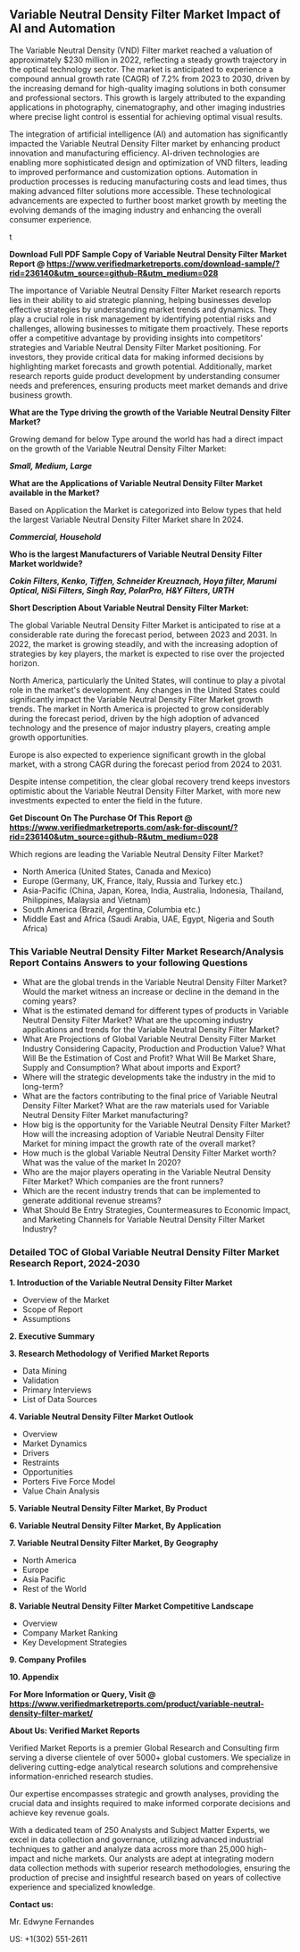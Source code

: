 <h2>Variable Neutral Density Filter Market Impact of AI and Automation</h2><p>The Variable Neutral Density (VND) Filter market reached a valuation of approximately $230 million in 2022, reflecting a steady growth trajectory in the optical technology sector. The market is anticipated to experience a compound annual growth rate (CAGR) of 7.2% from 2023 to 2030, driven by the increasing demand for high-quality imaging solutions in both consumer and professional sectors. This growth is largely attributed to the expanding applications in photography, cinematography, and other imaging industries where precise light control is essential for achieving optimal visual results.</p><p>The integration of artificial intelligence (AI) and automation has significantly impacted the Variable Neutral Density Filter market by enhancing product innovation and manufacturing efficiency. AI-driven technologies are enabling more sophisticated design and optimization of VND filters, leading to improved performance and customization options. Automation in production processes is reducing manufacturing costs and lead times, thus making advanced filter solutions more accessible. These technological advancements are expected to further boost market growth by meeting the evolving demands of the imaging industry and enhancing the overall consumer experience.</p>t</p><p id="" class=""><strong>Download Full PDF Sample Copy of Variable Neutral Density Filter Market Report @ <a href="https://www.verifiedmarketreports.com/download-sample/?rid=236140&utm_source=github-R&utm_medium=028" target="_blank">https://www.verifiedmarketreports.com/download-sample/?rid=236140&utm_source=github-R&utm_medium=028</a></strong></p><p>The importance of&nbsp;Variable Neutral Density Filter Market research reports lies in their ability to aid strategic planning, helping businesses develop effective strategies by understanding market trends and dynamics. They play a crucial role in risk management by identifying potential risks and challenges, allowing businesses to mitigate them proactively. These reports offer a competitive advantage by providing insights into competitors' strategies and Variable Neutral Density Filter Market positioning. For investors, they provide critical data for making informed decisions by highlighting market forecasts and growth potential. Additionally, market research reports guide product development by understanding consumer needs and preferences, ensuring products meet market demands and drive business growth.</p><p><strong>What are the&nbsp;Type driving the growth of the Variable Neutral Density Filter Market?</strong></p><p id="" class="">Growing demand for below Type around the world has had a direct impact on the growth of the Variable Neutral Density Filter Market:</p><em><strong>Small, Medium, Large</strong></em></p><strong>What are the&nbsp;Applications&nbsp;of Variable Neutral Density Filter Market available in the Market?</strong></p><p id="" class="">Based on Application the Market is categorized into Below types that held the largest Variable Neutral Density Filter Market share In 2024.</p><em><strong>Commercial, Household</strong></em></p><strong>Who is the largest Manufacturers of Variable Neutral Density Filter Market worldwide?</strong></p><p><em><strong>Cokin Filters, Kenko, Tiffen, Schneider Kreuznach, Hoya filter, Marumi Optical, NiSi Filters, Singh Ray, PolarPro, H&Y Filters, URTH</strong></em></p><p id="" class=""><strong>Short Description About Variable Neutral Density Filter Market:</strong></p><p>The global Variable Neutral Density Filter Market is anticipated to rise at a considerable rate during the forecast period, between 2023 and 2031. In 2022, the market is growing steadily, and with the increasing adoption of strategies by key players, the market is expected to rise over the projected horizon.</p><p>North America, particularly the United States, will continue to play a pivotal role in the market's development. Any changes in the United States could significantly impact the Variable Neutral Density Filter Market growth trends. The market in North America is projected to grow considerably during the forecast period, driven by the high adoption of advanced technology and the presence of major industry players, creating ample growth opportunities.</p><p>Europe is also expected to experience significant growth in the global market, with a strong CAGR during the forecast period from 2024 to 2031.</p><p>Despite intense competition, the clear global recovery trend keeps investors optimistic about the Variable Neutral Density Filter Market, with more new investments expected to enter the field in the future.</p><p id="" class=""><strong>Get Discount On The Purchase Of This Report @ <a href="https://www.verifiedmarketreports.com/ask-for-discount/?rid=236140&utm_source=github-R&utm_medium=028" target="_blank">https://www.verifiedmarketreports.com/ask-for-discount/?rid=236140&utm_source=github-R&utm_medium=028</a></strong></p>Which regions are leading the Variable Neutral Density Filter Market?</p><ul><li>North America (United States, Canada and Mexico)</li><li>Europe (Germany, UK, France, Italy, Russia and Turkey etc.)</li><li>Asia-Pacific (China, Japan, Korea, India, Australia, Indonesia, Thailand, Philippines, Malaysia and Vietnam)</li><li>South America (Brazil, Argentina, Columbia etc.)</li><li>Middle East and Africa (Saudi Arabia, UAE, Egypt, Nigeria and South Africa)</li></ul><h3 id="" class="">This Variable Neutral Density Filter Market Research/Analysis Report Contains Answers to your following Questions</h3><ul><li>What are the global trends in the Variable Neutral Density Filter Market? Would the market witness an increase or decline in the demand in the coming years?</li><li>What is the estimated demand for different types of products in Variable Neutral Density Filter Market? What are the upcoming industry applications and trends for the Variable Neutral Density Filter Market?</li><li>What Are Projections of Global Variable Neutral Density Filter Market Industry Considering Capacity, Production and Production Value? What Will Be the Estimation of Cost and Profit? What Will Be Market Share, Supply and Consumption? What about imports and Export?</li><li>Where will the strategic developments take the industry in the mid to long-term?</li><li>What are the factors contributing to the final price of Variable Neutral Density Filter Market? What are the raw materials used for Variable Neutral Density Filter Market manufacturing?</li><li>How big is the opportunity for the Variable Neutral Density Filter Market? How will the increasing adoption of Variable Neutral Density Filter Market for mining impact the growth rate of the overall market?</li><li>How much is the global Variable Neutral Density Filter Market worth? What was the value of the market In 2020?</li><li>Who are the major players operating in the Variable Neutral Density Filter Market? Which companies are the front runners?</li><li>Which are the recent industry trends that can be implemented to generate additional revenue streams?</li><li>What Should Be Entry Strategies, Countermeasures to Economic Impact, and Marketing Channels for Variable Neutral Density Filter Market Industry?</li></ul><h3 id="" class="">Detailed TOC of Global Variable Neutral Density Filter Market Research Report, 2024-2030</h3><p id="" class=""><strong>1. Introduction of the Variable Neutral Density Filter Market</strong></p><ul><li>Overview of the Market</li><li>Scope of Report</li><li>Assumptions</li></ul><p id="" class=""><strong>2. Executive Summary</strong></p><p id="" class=""><strong>3. Research Methodology of Verified Market Reports</strong></p><ul><li>Data Mining</li><li>Validation</li><li>Primary Interviews</li><li>List of Data Sources</li></ul><p id="" class=""><strong>4. Variable Neutral Density Filter Market Outlook</strong></p><ul><li>Overview</li><li>Market Dynamics</li><li>Drivers</li><li>Restraints</li><li>Opportunities</li><li>Porters Five Force Model</li><li>Value Chain Analysis</li></ul><p id="" class=""><strong>5. Variable Neutral Density Filter Market, By Product</strong></p><p id="" class=""><strong>6. Variable Neutral Density Filter Market, By Application</strong></p><p id="" class=""><strong>7. Variable Neutral Density Filter Market, By Geography</strong></p><ul><li>North America</li><li>Europe</li><li>Asia Pacific</li><li>Rest of the World</li></ul><p id="" class=""><strong>8. Variable Neutral Density Filter Market Competitive Landscape</strong></p><ul><li>Overview</li><li>Company Market Ranking</li><li>Key Development Strategies</li></ul><p id="" class=""><strong>9. Company Profiles</strong></p><p id="" class=""><strong>10. Appendix</strong></p><p id="" class=""><strong>For More Information or Query, Visit @ <a href="https://www.verifiedmarketreports.com/product/variable-neutral-density-filter-market/" target="_blank">https://www.verifiedmarketreports.com/product/variable-neutral-density-filter-market/</a></strong></p><p id="" class=""><strong>About Us: Verified Market Reports</strong></p><p id="" class="">Verified Market Reports is a premier Global Research and Consulting firm serving a diverse clientele of over 5000+ global customers. We specialize in delivering cutting-edge analytical research solutions and comprehensive information-enriched research studies.</p><p id="" class="">Our expertise encompasses strategic and growth analyses, providing the crucial data and insights required to make informed corporate decisions and achieve key revenue goals.</p><p id="" class="">With a dedicated team of 250 Analysts and Subject Matter Experts, we excel in data collection and governance, utilizing advanced industrial techniques to gather and analyze data across more than 25,000 high-impact and niche markets. Our analysts are adept at integrating modern data collection methods with superior research methodologies, ensuring the production of precise and insightful research based on years of collective experience and specialized knowledge.</p><p id="" class=""><strong>Contact us:</strong></p><p id="" class="">Mr. Edwyne Fernandes</p><p id="" class="">US: +1(302) 551-2611</p>